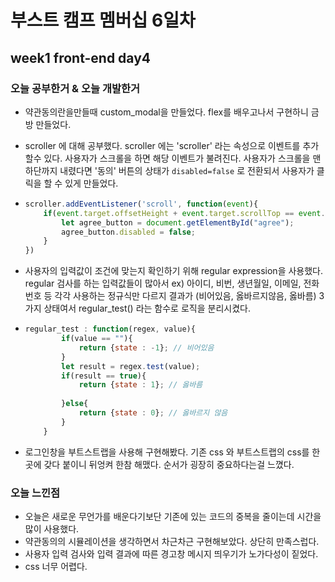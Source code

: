# 부스트 캠프 멤버십 6일차 

## week1 front-end day4

### 오늘 공부한거 & 오늘 개발한거 

- 약관동의란을만들때 custom_modal을 만들었다. flex를 배우고나서 구현하니 금방 만들었다.

- scroller 에 대해 공부했다. scroller 에는 'scroller' 라는 속성으로 이벤트를 추가할수 있다. 사용자가 스크롤을 하면 해당 이벤트가 불려진다. 사용자가 스크롤을 맨 하단까지 내렸다면 '동의' 버튼의 상태가 `disabled=false` 로 전환되서 사용자가 클릭을 할 수 있게 만들었다.

- ```javascript
  scroller.addEventListener('scroll', function(event){
      if(event.target.offsetHeight + event.target.scrollTop == event.target.scrollHeight){
          let agree_button = document.getElementById("agree");
          agree_button.disabled = false;
      }
  })
  ```

- 사용자의 입력값이 조건에 맞는지 확인하기 위해 regular expression을 사용했다. regular 검사를 하는 입력값들이 많아서 ex) 아이디, 비번, 생년월일, 이메일, 전화번호 등 각각 사용하는 정규식만 다르지 결과가 (비어있음, 옳바르지않음, 옳바름) 3가지 상태여서 regular_test() 라는 함수로 로직을 분리시켰다.

- ```javascript
  regular_test : function(regex, value){
          if(value == ""){
              return {state : -1}; // 비어있음
          }
          let result = regex.test(value);
          if(result == true){
              return {state : 1}; // 옳바름
      
          }else{
              return {state : 0}; // 옳바르지 않음
          }
      }
  ```

- 로그인창을 부트스트랩을 사용해 구현해봤다.  기존 css 와 부트스트랩의 css를 한곳에 갖다 붙이니 뒤엉켜 한참 해맸다. 순서가 굉장히 중요하다는걸 느꼈다.

### 오늘 느낀점 

- 오늘은 새로운 무언가를 배운다기보단 기존에 있는 코드의 중복을 줄이는데 시간을 많이 사용했다.
- 약관동의의 시뮬레이션을 생각하면서 차근차근 구현해보았다. 상단히 만족스럽다.
- 사용자 입력 검사와 입력 결과에 따른 경고창 메시지 띄우기가 노가다성이 짙었다.
- css 너무 어렵다.